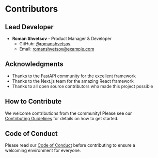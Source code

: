 # Contributors

## Lead Developer
- **Roman Shvetsov** - Product Manager & Developer
  - GitHub: [@romanshvetsov](https://github.com/romanshvetsov)
  - Email: romanshvetsov@example.com

## Acknowledgments
- Thanks to the FastAPI community for the excellent framework
- Thanks to the Next.js team for the amazing React framework
- Thanks to all open source contributors who made this project possible

## How to Contribute
We welcome contributions from the community! Please see our [Contributing Guidelines](CONTRIBUTING.md) for details on how to get started.

## Code of Conduct
Please read our [Code of Conduct](CODE_OF_CONDUCT.md) before contributing to ensure a welcoming environment for everyone.
